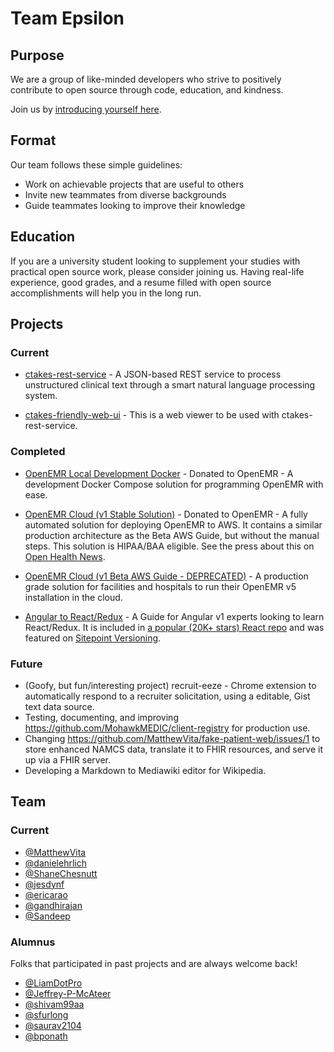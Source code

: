 # Team Epsilon

## Purpose

We are a group of like-minded developers who strive to positively contribute to open source through code, education, and kindness.

Join us by [introducing yourself here](https://github.com/GoTeamEpsilon/purpose/issues/new).

## Format

Our team follows these simple guidelines:

- Work on achievable projects that are useful to others
- Invite new teammates from diverse backgrounds
- Guide teammates looking to improve their knowledge

## Education

If you are a university student looking to supplement your studies with practical open source work, please consider joining us. Having real-life experience, good grades, and a resume filled with open source accomplishments will help you in the long run.

## Projects

### Current

- [ctakes-rest-service](https://github.com/GoTeamEpsilon/ctakes-rest-service) - A JSON-based REST service to process unstructured clinical text through a smart natural language processing system.

- [ctakes-friendly-web-ui](https://github.com/GoTeamEpsilon/ctakes-friendly-web-ui) - This is a web viewer to be used with ctakes-rest-service.

### Completed

- [OpenEMR Local Development Docker](https://github.com/GoTeamEpsilon/OpenEMR-Local-Development-Docker) - Donated to OpenEMR - A development Docker Compose solution for programming OpenEMR with ease.

- [OpenEMR Cloud (v1 Stable Solution)](https://github.com/GoTeamEpsilon/OpenEMR-Cloud) - Donated to OpenEMR - A fully automated solution for deploying OpenEMR to AWS. It contains a similar production architecture as the Beta AWS Guide, but without the manual steps. This solution is HIPAA/BAA eligible. See the press about this on [Open Health News](http://www.openhealthnews.com/content/openemr-launches-easy-install-option-amazons-cloud-services).

- [OpenEMR Cloud (v1 Beta AWS Guide - DEPRECATED)](https://github.com/GoTeamEpsilon/OpenEMR-Cloud) - A production grade solution for facilities and hospitals to run their OpenEMR v5 installation in the cloud.

- [Angular to React/Redux](https://github.com/GoTeamEpsilon/angular-to-react-redux) - A Guide for Angular v1 experts looking to learn React/Redux. It is included in [a popular (20K+ stars) React repo](https://github.com/enaqx/awesome-react/commit/e2727497b1cbeac0f64680415ded556552e06a83) and was featured on [Sitepoint Versioning](http://go.sitepoint.com/t/y-2AD8C9C678676323).

### Future

- (Goofy, but fun/interesting project) recruit-eeze - Chrome extension to automatically respond to a recruiter solicitation, using a editable, Gist text data source.
- Testing, documenting, and improving https://github.com/MohawkMEDIC/client-registry for production use.
- Changing https://github.com/MatthewVita/fake-patient-web/issues/1 to store enhanced NAMCS data, translate it to FHIR resources, and serve it up via a FHIR server.
- Developing a Markdown to Mediawiki editor for Wikipedia.

## Team

### Current

- [@MatthewVita](https://github.com/matthewvita)
- [@danielehrlich](https://github.com/danielehrlich)
- [@ShaneChesnutt](https://github.com/shanechesnutt)
- [@jesdynf](https://github.com/jesdynf)
- [@ericarao](https://github.com/ericarao)
- [@gandhirajan](https://github.com/gandhirajan)
- [@Sandeep](https://github.com/sandeepbyathagururajarao)

### Alumnus

Folks that participated in past projects and are always welcome back!

- [@LiamDotPro](https://github.com/LiamDotPro)
- [@Jeffrey-P-McAteer](https://github.com/Jeffrey-P-McAteer)
- [@shivam99aa](https://github.com/shivam99aa)
- [@sfurlong](https://github.com/sfurlong)
- [@saurav2104](https://github.com/saurav2104)
- [@bponath](https://github.com/bponath)
